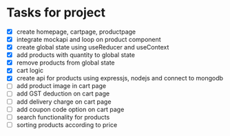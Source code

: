 # Tasks for project

- [x] create homepage, cartpage, productpage
- [x] integrate mockapi and loop on product component
- [x] create global state using useReducer and useContext
- [x] add products with quantity to global state
- [x] remove products from global state
- [x] cart logic
- [x] create api for products using expressjs, nodejs and connect to mongodb 
- [ ] add product image in cart page
- [ ] add GST deduction on cart page
- [ ] add delivery charge on cart page
- [ ] add coupon code option on cart page
- [ ] search functionality for products
- [ ] sorting products according to price